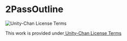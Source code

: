 # 2PassOutline

<div><img src="http://unity-chan.com/images/imageLicenseLogo.png" alt="Unity-Chan License Terms"><p>This work is provided under<a href="http://unity-chan.com/contents/license_jp/" target="_blank"> Unity-Chan License Terms</p></div>

